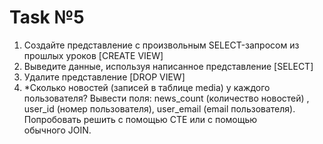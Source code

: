 # Task №5

1) Создайте представление с произвольным SELECT-запросом из прошлых уроков [CREATE VIEW]
2) Выведите данные, используя написанное представление [SELECT]
3) Удалите представление [DROP VIEW]
4) *Сколько новостей (записей в таблице media) у каждого пользователя? Вывести поля: news_count (количество новостей)
   , <br>
    user_id (номер пользователя), user_email (email пользователя). Попробовать решить с помощью CTE или с помощью <br>
    обычного JOIN.